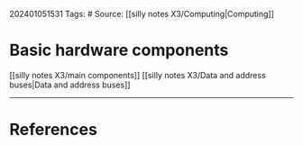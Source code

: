 202401051531
Tags: # 
Source: [[silly notes X3/Computing|Computing]]
# Basic hardware components
[[silly notes X3/main components]]
[[silly notes X3/Data and address buses|Data and address buses]]


---
# References

